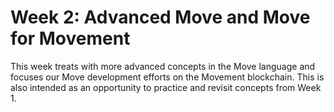 # Week 2: Advanced Move and Move for Movement
This week treats with more advanced concepts in the Move language and focuses our Move development efforts on the Movement blockchain. This is also intended as an opportunity to practice and revisit concepts from Week 1. 